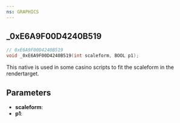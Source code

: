 ```yaml
---
ns: GRAPHICS
---
```

## _0xE6A9F00D4240B519

```c
// 0xE6A9F00D4240B519
void _0xE6A9F00D4240B519(int scaleform, BOOL p1);
```

This native is used in some casino scripts to fit the scaleform in the rendertarget.

## Parameters
* **scaleform**: 
* **p1**: 

